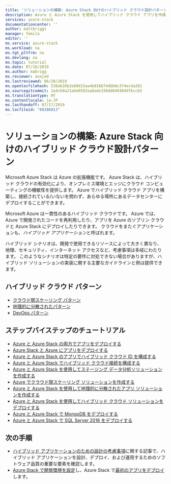 ```yaml
---
title: 'ソリューションの構築: Azure Stack 向けのハイブリッド クラウド設計パターン | Microsoft Docs'
description: Azure と Azure Stack を使用してハイブリッド クラウド アプリを作成する方法について説明します
services: azure-stack
documentationcenter: ''
author: mattbriggs
manager: femila
editor: ''
ms.service: azure-stack
ms.workload: na
ms.tgt_pltfrm: na
ms.devlang: na
ms.topic: tutorial
ms.date: 07/16/2019
ms.author: mabrigg
ms.reviewer: anajod
ms.lastreviewed: 06/20/2019
ms.openlocfilehash: 538a626b2e89d15aa4b816674dbb8c374ec4a262
ms.sourcegitcommit: 2a4cb9a21a6e0583aa8ade330dd849304df6ccb5
ms.translationtype: HT
ms.contentlocale: ja-JP
ms.lasthandoff: 07/17/2019
ms.locfileid: "68286813"
---
```

#  <a name="build-solutions-hybrid-cloud-design-patterns-for-azure-stack"></a>ソリューションの構築: Azure Stack 向けのハイブリッド クラウド設計パターン

Microsoft Azure Stack は Azure の拡張機能です。 Azure Stack は、ハイブリッド クラウドの有効化により、オンプレミス環境とエッジにクラウド コンピューティングの機敏性を提供します。 Azure でハイブリッド クラウド アプリを構築し、接続されている/いないを問わず、あらゆる場所にあるデータセンターにデプロイすることができます。

Microsoft Azure は一貫性のあるハイブリッド クラウドです。 Azure では、Azure で開発されたコードを再利用したり、アプリを Azure のソブリン クラウドと Azure Stack にデプロイしたりできます。 クラウドをまたぐアプリケーションも、*ハイブリッド アプリケーション*と呼ばれます。

ハイブリッド シナリオは、開発で使用できるリソースによって大きく異なり、地理、セキュリティ、インターネット アクセスなど、考慮事項は多岐にわたります。 このようなシナリオは特定の要件に対処できない場合がありますが、ハイブリッド ソリューションの実装に関する主要なガイドラインと例は提供できます。

## <a name="hybrid-cloud-patterns"></a>ハイブリッド クラウド パターン

- [クラウド間スケーリング パターン](azure-stack-edge-pattern-cross-cloud-scaling.md)
- [地理的に分散されたパターン](azure-stack-edge-pattern-geo-distribution.md)
- [DevOps パターン](azure-stack-edge-pattern-hybrid-ci-cd.md)

## <a name="step-by-step-tutorials"></a>ステップバイステップのチュートリアル

- [Azure と Azure Stack の両方でアプリをデプロイする](azure-stack-solution-pipeline.md)
- [Azure Stack と Azure にアプリをデプロイする](azure-stack-solution-hybrid-identity.md)
- [Azure と Azure Stack のアプリでハイブリッド クラウド ID を構成する](azure-stack-solution-hybrid-connectivity.md)
- [Azure と Azure Stack でハイブリッド クラウド接続を構成する](azure-stack-solution-staged-data-analytics.md)
- [Azure と Azure Stack を使用してステージング データ分析ソリューションを作成する](azure-stack-solution-staged-data.md)
- [Azure でクラウド間スケーリング ソリューションを作成する](azure-stack-solution-cloud-burst.md)
- [Azure と Azure Stack を使用して地理的に分散されたアプリ ソリューションを作成する](azure-stack-solution-geo-distributed.md)
- [Azure と Azure Stack を使用してハイブリッド クラウド ソリューションをデプロイする](azure-stack-solution-hybrid-cloud.md)
- [Azure と Azure Stack で MongoDB をデプロイする](azure-stack-solution-mongodb-ha.md)
- [Azure と Azure Stack で SQL Server 2016 をデプロイする](azure-stack-solution-sql-ha.md)


## <a name="next-steps"></a>次の手順

- [ハイブリッド アプリケーションのための設計の考慮事項](azure-stack-edge-pattern-overview.md)に関する記事で、ハイブリッド アプリケーションを設計、デプロイ、および運用するためのソフトウェア品質の重要な要素を確認します。
- [Azure Stack で開発環境を設定](azure-stack-dev-start.md)し、Azure Stack で[最初のアプリをデプロイ](azure-stack-dev-start-deploy-app.md)します。
